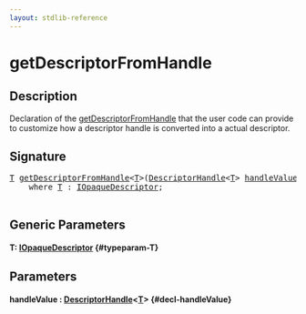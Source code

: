 ```yaml
---
layout: stdlib-reference
---
```


# getDescriptorFromHandle

## Description

Declaration of the <span class='code'><a href="/stdlib-reference/global-decls/getdescriptorfromhandle-3dh">getDescriptorFromHandle</a></span> that the user code can provide to customize
how a descriptor handle is converted into a actual descriptor.




## Signature 

<pre>
<a href="/stdlib-reference/global-decls/getdescriptorfromhandle-3dh#typeparam-T" class="code_type">T</a> <a href="/stdlib-reference/global-decls/getdescriptorfromhandle-3dh">getDescriptorFromHandle</a>&lt;<a href="/stdlib-reference/global-decls/getdescriptorfromhandle-3dh#typeparam-T" class="code_type">T</a>&gt;(<a href="/stdlib-reference/types/descriptorhandle-0a/index" class="code_type">DescriptorHandle</a>&lt;<a href="/stdlib-reference/global-decls/getdescriptorfromhandle-3dh#typeparam-T" class="code_type">T</a>&gt; <a href="/stdlib-reference/global-decls/getdescriptorfromhandle-3dh#decl-handleValue" class="code_param">handleValue</a>)
    <span class='code_keyword'>where</span> <a href="/stdlib-reference/global-decls/getdescriptorfromhandle-3dh#typeparam-T" class="code_type">T</a> : <a href="/stdlib-reference/interfaces/iopaquedescriptor-017/index" class="code_type">IOpaqueDescriptor</a>;

</pre>

## Generic Parameters

#### T: [IOpaqueDescriptor](/stdlib-reference/interfaces/iopaquedescriptor-017/index) {#typeparam-T}

## Parameters

#### handleValue  : [DescriptorHandle](/stdlib-reference/types/descriptorhandle-0a/index)\<[T](/stdlib-reference/types/descriptorhandle-0a/index#typeparam-T)\> {#decl-handleValue}

